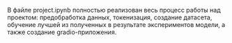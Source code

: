 В файле project.ipynb полностью реализован весь процесс работы над проектом: предобработка данных, токенизация, создание датасета, обучение лучшей из полученных в результате экспериментов модели, а также создание gradio-приложения.
